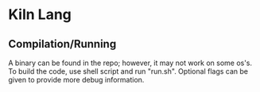 # Kiln Lang

## Compilation/Running
A binary can be found in the repo; however, it may not work on some os's.
To build the code, use shell script and run "run.sh". Optional flags can be
given to provide more debug information.

